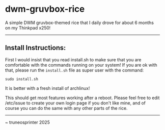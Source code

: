 # dwm-gruvbox-rice
A simple DWM gruvbox-themed rice that I daily drove for about 6 months on my Thinkpad x250!

----------------------------------------------------------------------------

## Install Instructions:
First I would insist that you read install.sh to make sure that you are comfortable with the commands running on your system!
If you are ok with that, please run the ```install.sh``` file as super user with the command:

  ```sudo install.sh```

It is better with a fresh install of archlinux!

This should get most features working after a reboot. Please feel free to edit /etc/issue to create your own login page if you don't like mine, and of course you can do the same with any other parts of the rice.

----------------------------------------------------------------------------

~ truneosprinter 2025
